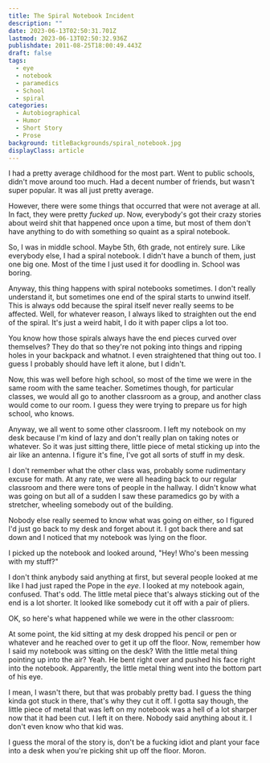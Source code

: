 ```yaml
---
title: The Spiral Notebook Incident
description: ""
date: 2023-06-13T02:50:31.701Z
lastmod: 2023-06-13T02:50:32.936Z
publishdate: 2011-08-25T18:00:49.443Z
draft: false
tags:
  - eye
  - notebook
  - paramedics
  - School
  - spiral
categories:
  - Autobiographical
  - Humor
  - Short Story
  - Prose
background: titleBackgrounds/spiral_notebook.jpg
displayClass: article
---
```


I had a pretty average childhood for the most part. Went to public schools, didn't move around too much. Had a decent number of friends, but wasn't super popular. It was all just pretty average.

However, there were some things that occurred that were not average at all. In fact, they were pretty *fucked up*. Now, everybody's got their crazy stories about weird shit that happened once upon a time, but most of them don't have anything to do with something so quaint as a spiral notebook.

<!--more-->

So, I was in middle school. Maybe 5th, 6th grade, not entirely sure. Like everybody else, I had a spiral notebook. I didn't have a bunch of them, just one big one. Most of the time I just used it for doodling in. School was boring.

Anyway, this thing happens with spiral notebooks sometimes. I don't really understand it, but sometimes one end of the spiral starts to unwind itself. This is always odd because the spiral itself never really seems to be affected. Well, for whatever reason, I always liked to straighten out the end of the spiral. It's just a weird habit, I do it with paper clips a lot too.

You know how those spirals always have the end pieces curved over themselves? They do that so they're not poking into things and ripping holes in your backpack and whatnot. I even straightened that thing out too. I guess I probably should have left it alone, but I didn't.

Now, this was well before high school, so most of the time we were in the same room with the same teacher. Sometimes though, for particular classes, we would all go to another classroom as a group, and another class would come to our room. I guess they were trying to prepare us for high school, who knows.

Anyway, we all went to some other classroom. I left my notebook on my desk because I'm kind of lazy and don't really plan on taking notes or whatever. So it was just sitting there, little piece of metal sticking up into the air like an antenna. I figure it's fine, I've got all sorts of stuff in my desk.

I don't remember what the other class was, probably some rudimentary excuse for math. At any rate, we were all heading back to our regular classroom and there were tons of people in the hallway. I didn't know what was going on but all of a sudden I saw these paramedics go by with a stretcher, wheeling somebody out of the building.

Nobody else really seemed to know what was going on either, so I figured I'd just go back to my desk and forget about it. I got back there and sat down and I noticed that my notebook was lying on the floor.

I picked up the notebook and looked around, "Hey! Who's been messing with my stuff?"

I don't think anybody said anything at first, but several people looked at me like I had just raped the Pope in the *eye*. I looked at my notebook again, confused. That's odd. The little metal piece that's always sticking out of the end is a lot shorter. It looked like somebody cut it off with a pair of pliers.

OK, so here's what happened while we were in the other classroom:

At some point, the kid sitting at my desk dropped his pencil or pen or whatever and he reached over to get it up off the floor. Now, remember how I said my notebook was sitting on the desk? With the little metal thing pointing up into the air? Yeah. He bent right over and pushed his face right into the notebook. Apparently, the little metal thing went into the bottom part of his eye.

I mean, I wasn't there, but that was probably pretty bad. I guess the thing kinda got stuck in there, that's why they cut it off. I gotta say though, the little piece of metal that was left on my notebook was a hell of a lot sharper now that it had been cut. I left it on there. Nobody said anything about it. I don't even know who that kid was.

I guess the moral of the story is, don't be a fucking idiot and plant your face into a desk when you're picking shit up off the floor. Moron.
